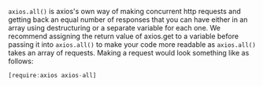 `axios.all()` is axios's own way of making concurrent http requests and getting back an equal number of responses that you can have either in an array using destructuring or a separate variable for each one. We recommend assigning the return value of axios.get to a variable before passing it into `axios.all()` to make your code more readable as `axios.all()` takes an array of requests. Making a request would look something like as follows:

```javascript
[require:axios axios-all]
```
